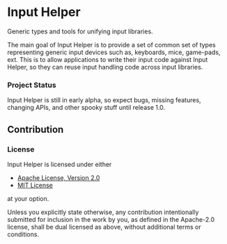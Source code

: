 # Input Helper

Generic types and tools for unifying input libraries.

The main goal of Input Helper is to provide a set of common set of types representing generic input devices such as,
keyboards, mice, game-pads, ext.  This is to allow applications to write their input code against Input Helper, so they
can reuse input handling code across input libraries.

### Project Status

Input Helper is still in early alpha, so expect bugs, missing features, changing APIs, and other spooky stuff until
release 1.0.

## Contribution

### License

Input Helper is licensed under either

- [Apache License, Version 2.0](LICENSE-APACHE)
- [MIT License](LICENSE-MIT)

at your option.

Unless you explicitly state otherwise, any contribution intentionally submitted for inclusion in the work by you, as 
defined in the Apache-2.0 license, shall be dual licensed as above, without additional terms or conditions.

